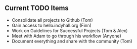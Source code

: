 ## Current TODO Items

* Consolidate all projects to Github (Tom)
* Gain access to hello.indyhall.org (Finn)
* Work on Guidelines for Successful Projects (Tom & Alex)
* Meet with Adam to go through his workflow (Anyone)
* Document everything and share with the community (Tom)
